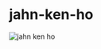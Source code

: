 # jahn-ken-ho
![jahn ken ho](https://user-images.githubusercontent.com/101066095/171486552-edd7623c-c4f6-46c9-ae99-d78d32a9d97c.PNG)
